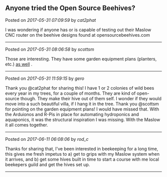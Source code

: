 ## Anyone tried the Open Source Beehives?
Posted on *2017-05-31 07:09:59* by *cat2phat*

I was wondering if anyone has or is capable of testing out their Maslow CNC router on the beehive designs found at opensourcebeehives.com

---

Posted on *2017-05-31 08:06:58* by *scottsm*

Those are interesting. They have some garden equipment plans (planters, etc.) [as well](https://akerkits.com/collections/source-files) .

---

Posted on *2017-05-31 11:59:15* by *gero*

Thank you @cat2phat for sharing this! I have 1 or 2 colonies of wild bees every year in my trees, for a couple of months. They are kind of open-source though. They make their hive out of them self. I wonder if they would move into a such beautiful villa, if I hang it in the tree.
Thank you @scottsm for pointing on the garden equipment plans! I would have missed that.
With the Arduionos and R-Pis in place for automating hydroponics and aquaponics, it was the structural inspiration I was missing. With the Maslow it all comes together.

---

Posted on *2017-06-11 06:08:06* by *rod_c*

Thanks for sharing that, I've been interested in beekeeping for a long time, this gives me fresh impetus to a) get to grips with my Maslow system when it arrives, and b) get some hives built in time to start a course with me local beekepers guild and get the hives set up.

---

